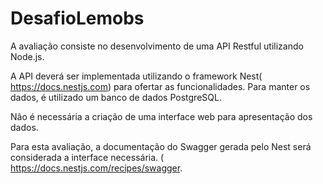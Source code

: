 # DesafioLemobs
A avaliação consiste no desenvolvimento de uma API Restful utilizando Node.js.

A API deverá ser implementada utilizando o framework Nest(​https://docs.nestjs.com​) para ofertar as funcionalidades. Para manter os dados, é utilizado um banco de dados PostgreSQL.

Não é necessária a criação de uma interface web para apresentação dos dados.

Para esta avaliação, a documentação do Swagger gerada pelo Nest será considerada a interface necessária. (​https://docs.nestjs.com/recipes/swagger.
